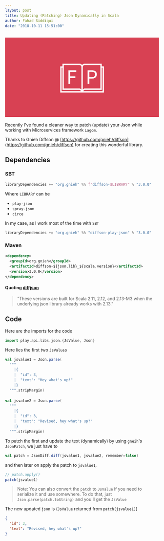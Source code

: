 ```yaml
---
layout: post
title: Updating (Patching) Json Dynamically in Scala
author: Fahad Siddiqui
date: "2018-10-11 15:51:00"
---
```


![](/assets/posts/programming.png)

Recently I've found a cleaner way to patch (update) your Json while working with Microservices framework `Lagom`.<br>

Thanks to Gnieh Diffson @ [https://github.com/gnieh/diffson](https://github.com/gnieh/diffson) for creating this wonderful library.

## Dependencies

### SBT
```sbt
libraryDependencies += "org.gnieh" %% f"diffson-$LIBRARY" % "3.0.0"
```

Where `LIBRARY` can be

* `play-json`
* `spray-json`
* `circe`

In my case, as I work most of the time with `SBT`

```sbt
libraryDependencies += "org.gnieh" %% "diffson-play-json" % "3.0.0"
```

### Maven
```xml
<dependency>
  <groupId>org.gnieh</groupId>
  <artifactId>diffson-${json.lib}_${scala.version}</artifactId>
  <version>3.0.0</version>
</dependency>
```

#### Quoting [diffjson](https://github.com/gnieh/diffson)
> "These versions are built for Scala 2.11, 2.12, and 2.13-M3 when the underlying json library already works with 2.13."

## Code

Here are the imports for the code
```scala
import play.api.libs.json.{JsValue, Json}
```

Here lies the first two `JsValue`s
```scala
val jsvalue1 = Json.parse(
  """
    |{
    |  "id": 3,
    |  "text": "Hey what's up!"
    |}
  """.stripMargin)

val jsvalue2 = Json.parse(
  """
    |{
    |  "id": 3,
    |  "text": "Revised, hey what's up?"
    |}
  """.stripMargin)
```

To patch the first and update the text (dynamically) by using `gneih`'s `JsonPatch`, we just have to

```scala
val patch = JsonDiff.diff(jsvalue1, jsvalue2, remember=false)
```

and then later on apply the patch to `jsvalue1`,

```scala
// patch.apply()
patch(jsvalue1)
```

> Note: You can also convert the `patch` to `JsValue` if you need to serialize it and use somewhere.
> To do that, just `Json.parse(patch.toString)` and you'll get the `JsValue`

The new updated `json` is (`JsValue` returned from `patch(jsvalue1)`)

```json
{
  "id": 3,
  "text": "Revised, hey what's up?"
}
```
